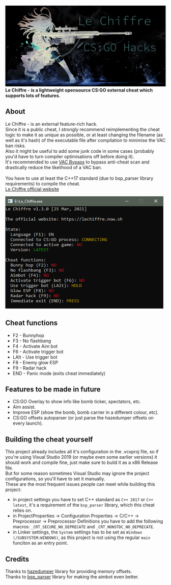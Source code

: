 ![](images/lc_hacks.jpg)
**Le Chiffre - is a lightweight opensource CS:GO external cheat which supports lots of features.**

## About
Le Chiffre - is an external feature-rich hack.\
Since it is a public cheat, I strongly recommend reimplementing the cheat logic to make it as unique as possible, or at least changing the filename (as well as it's hash) of the executable file after compilation to minimise the VAC ban risks.\
Also it might be useful to add some junk code in some cases (probably you'd have to turn compiler optimisations off before doing it).\
It's recommended to use [VAC Bypass](https://github.com/danielkrupinski/VAC-Bypass-Loader) to bypass anti-cheat scan and drastically reduce the likelihood of a VAC ban.\
\
You have to use at least the C++17 standard (due to bsp_parser library requirements) to compile the cheat.\
[Le Chiffre official website](https://lechiffre.now.sh)

![](images/lechiffre_mainmenu.png)

## Cheat functions
- F2 - Bunnyhop
- F3 - No flashbang
- F4 - Activate Aim bot
- F6 - Activate trigger bot
- LAlt - Use trigger bot
- F8 - Enemy glow ESP
- F9 - Radar hack
- END - Panic mode (exits cheat immediately)

## Features to be made in future
- CS:GO Overlay to show info like bomb ticker, spectators, etc.
- Aim assist.
- Improve ESP (show the bomb, bomb carrier in a different colour, etc).
- CS:GO offsets autoparser (or just parse the hazedumper offsets on every launch).

## Building the cheat yourself
This project already includes all it's configuration in the .vcxproj file, so if you're using Visual Studio 2019 (or maybe even some earlier versions) it should work and compile fine, just make sure to build it as a x86 Release file.\
But for some reason sometimes Visual Studio may ignore the project configurations, so you'll have to set it manually.\
These are the most frequent issues people can meet while building this project:
 - in project settings you have to set C++ standard as `C++ 2017` or `C++ latest`, it's a requirement of the `bsp_parser` library, which this cheat relies on.
 - in ProjectProperties -> Configuration Properties -> C/C++ -> Preprocessor -> Preprocessor Definitions you have to add the following macros: `_CRT_SECURE_NO_DEPRECATE` and `_CRT_NONSTDC_NO_DEPRECATE`.
 - in Linker settings, the `System` settings has to be set as `Windows (/SUBSYSTEM:WINDOWS)`, as this project is not using the regular `main` funciton as an entry point. 

## Credits
Thanks to [hazedumper](https://github.com/frk1/hazedumper "hazedumper") library for providing memory offsets.\
Thanks to [bsp_parser](https://github.com/ReactiioN1337/valve-bsp-parser "bsp_parser") library for making the aimbot even better.
